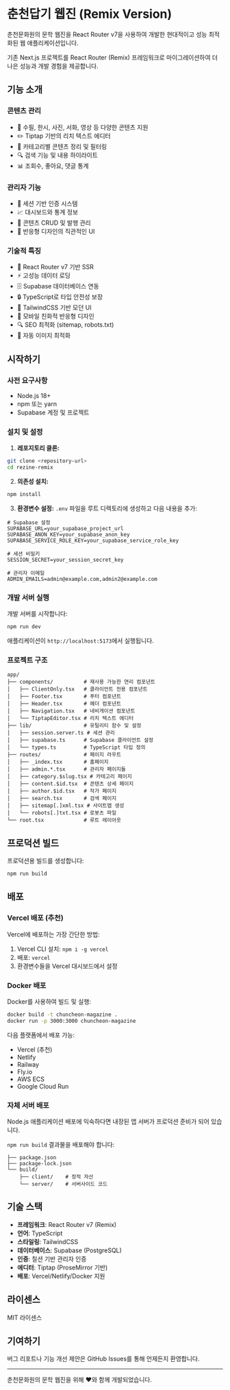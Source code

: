 # 춘천답기 웹진 (Remix Version)

춘천문화원의 문학 웹진을 React Router v7을 사용하여 개발한 현대적이고 성능 최적화된 웹 애플리케이션입니다.

기존 Next.js 프로젝트를 React Router (Remix) 프레임워크로 마이그레이션하여 더 나은 성능과 개발 경험을 제공합니다.

## 기능 소개

### 콘텐츠 관리
- 📝 수필, 한시, 사진, 서화, 영상 등 다양한 콘텐츠 지원
- ✏️ Tiptap 기반의 리치 텍스트 에디터
- 📁 카테고리별 콘텐츠 정리 및 필터링
- 🔍 검색 기능 및 내용 하이라이트
- 📊 조회수, 좋아요, 댓글 통계

### 관리자 기능
- 🔐 세션 기반 인증 시스템
- 📈 대시보드와 통계 정보
- 📝 콘텐츠 CRUD 및 발행 관리
- 📄 반응형 디자인의 직관적인 UI

### 기술적 특징
- 🚀 React Router v7 기반 SSR
- ⚡️ 고성능 데이터 로딩
- 🗄️ Supabase 데이터베이스 연동
- 🔒 TypeScript로 타입 안전성 보장
- 🎨 TailwindCSS 기반 모던 UI
- 📱 모바일 친화적 반응형 디자인
- 🔍 SEO 최적화 (sitemap, robots.txt)
- 🔄 자동 이미지 최적화

## 시작하기

### 사전 요구사항

- Node.js 18+ 
- npm 또는 yarn
- Supabase 계정 및 프로젝트

### 설치 및 설정

1. **레포지토리 클론:**
```bash
git clone <repository-url>
cd rezine-remix
```

2. **의존성 설치:**
```bash
npm install
```

3. **환경변수 설정:**
`.env` 파일을 루트 디렉토리에 생성하고 다음 내용을 추가:
```env
# Supabase 설정
SUPABASE_URL=your_supabase_project_url
SUPABASE_ANON_KEY=your_supabase_anon_key
SUPABASE_SERVICE_ROLE_KEY=your_supabase_service_role_key

# 세션 비밀키
SESSION_SECRET=your_session_secret_key

# 관리자 이메일
ADMIN_EMAILS=admin@example.com,admin2@example.com
```

### 개발 서버 실행

개발 서버를 시작합니다:

```bash
npm run dev
```

애플리케이션이 `http://localhost:5173`에서 실행됩니다.

### 프로젝트 구조

```
app/
├── components/          # 재사용 가능한 연리 컴포년트
│   ├── ClientOnly.tsx   # 클라이언트 전용 컴포년트
│   ├── Footer.tsx       # 푸터 컴포년트
│   ├── Header.tsx       # 헤더 컴포년트
│   ├── Navigation.tsx   # 네비게이션 컴포년트
│   └── TiptapEditor.tsx # 리치 텍스트 에디터
├── lib/                 # 유틸리티 함수 및 설정
│   ├── session.server.ts # 세션 관리
│   ├── supabase.ts      # Supabase 클라이언트 설정
│   └── types.ts         # TypeScript 타입 정의
├── routes/              # 페이지 라우트
│   ├── _index.tsx       # 홈페이지
│   ├── admin.*.tsx      # 관리자 페이지들
│   ├── category.$slug.tsx # 카테고리 페이지
│   ├── content.$id.tsx  # 콘텐츠 상세 페이지
│   ├── author.$id.tsx   # 작가 페이지
│   ├── search.tsx       # 검색 페이지
│   ├── sitemap[.]xml.tsx # 사이트맵 생성
│   └── robots[.]txt.tsx # 로봇츠 파일
└── root.tsx             # 루트 레이아웃
```

## 프로덕션 빌드

프로덕션용 빌드를 생성합니다:

```bash
npm run build
```

## 배포

### Vercel 배포 (추천)

Vercel에 배포하는 가장 간단한 방법:

1. Vercel CLI 설치: `npm i -g vercel`
2. 배포: `vercel`
3. 환경변수들을 Vercel 대시보드에서 설정

### Docker 배포

Docker를 사용하여 빌드 및 실행:

```bash
docker build -t chuncheon-magazine .
docker run -p 3000:3000 chuncheon-magazine
```

다음 플랫폼에서 배포 가능:
- Vercel (추천)
- Netlify
- Railway
- Fly.io
- AWS ECS
- Google Cloud Run

### 자체 서버 배포

Node.js 애플리케이션 배포에 익숙하다면 내장된 앱 서버가 프로덕션 준비가 되어 있습니다.

`npm run build` 결과물을 배포해야 합니다:

```
├── package.json
├── package-lock.json
└── build/
    ├── client/    # 정적 자산
    └── server/    # 서버사이드 코드
```

## 기술 스택

- **프레임워크**: React Router v7 (Remix)
- **언어**: TypeScript
- **스타일링**: TailwindCSS
- **데이터베이스**: Supabase (PostgreSQL)
- **인증**: 칠션 기반 관리자 인증
- **에디터**: Tiptap (ProseMirror 기반)
- **배포**: Vercel/Netlify/Docker 지원

## 라이센스

MIT 라이센스

## 기여하기

버그 리포트나 기능 개선 제안은 GitHub Issues를 통해 언제든지 환영합니다.

---

춘천문화원의 문학 웹진을 위해 ❤️와 함께 개발되었습니다.
